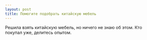 ```yaml
---
layout: post 
title: Помогите подобрать китайскую мебель 
--- 
```

Решила взять китайскую мебель, но ничего не знаю об этом. Кто покупал уже, делитесь опытом.